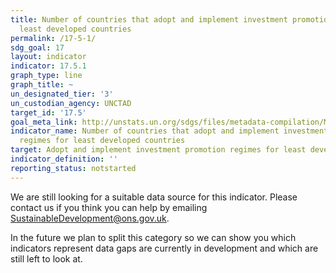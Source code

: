 ```yaml
---
title: Number of countries that adopt and implement investment promotion regimes for
  least developed countries
permalink: /17-5-1/
sdg_goal: 17
layout: indicator
indicator: 17.5.1
graph_type: line
graph_title: ~
un_designated_tier: '3'
un_custodian_agency: UNCTAD
target_id: '17.5'
goal_meta_link: http://unstats.un.org/sdgs/files/metadata-compilation/Metadata-Goal-17.pdf
indicator_name: Number of countries that adopt and implement investment promotion
  regimes for least developed countries
target: Adopt and implement investment promotion regimes for least developed countries.
indicator_definition: ''
reporting_status: notstarted
---
```


We are still looking for a suitable data source for this indicator. Please contact us if you think you can help by emailing <a href="mailto:SustainableDevelopment@ons.gov.uk">SustainableDevelopment@ons.gov.uk</a>.

In the future we plan to split this category so we can show you which indicators represent data gaps are currently in development and which are still left to look at.
